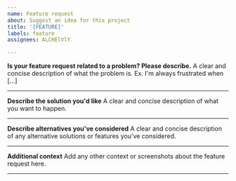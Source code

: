 ```yaml
---
name: Feature request
about: Suggest an idea for this project
title: '[FEATURE]'
labels: feature
assignees: ALCHElVlY

---
```


**Is your feature request related to a problem? Please describe.**
A clear and concise description of what the problem is. Ex. I'm always frustrated when [...]

---

**Describe the solution you'd like**
A clear and concise description of what you want to happen.

---

**Describe alternatives you've considered**
A clear and concise description of any alternative solutions or features you've considered.

---

**Additional context**
Add any other context or screenshots about the feature request here.

---
